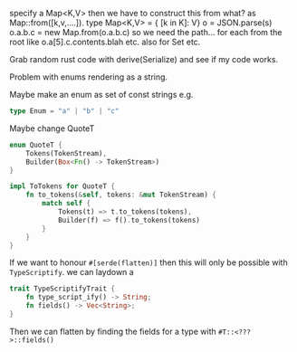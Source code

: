 
specify a Map<K,V> then we have to construct this from
what? as Map::from([k,v,....]). type Map<K,V> = { [k in K]: V}
o = JSON.parse(s)
o.a.b.c = new Map.from(o.a.b.c)
so we need the path... for each from the root
like o.a[5].c.contents.blah etc.
also for Set etc.


Grab random rust code with derive(Serialize) and see if my code works.

Problem with enums rendering as a string.

Maybe make an enum as set of const strings e.g.

```typescript
type Enum = "a" | "b" | "c"
```

Maybe change QuoteT

```rust
enum QuoteT {
    Tokens(TokenStream),
    Builder(Box<Fn() -> TokenStream>)
}

impl ToTokens for QuoteT {
    fn to_tokens(&self, tokens: &mut TokenStream) {
        match self {
            Tokens(t) => t.to_tokens(tokens),
            Builder(f) => f().to_tokens(tokens)
        }
    }
}
```

If we want to honour `#[serde(flatten)]` then this will only be possible
with `TypeScriptify`. we can laydown a

```rust
trait TypeScriptifyTrait {
    fn type_script_ify() -> String;
    fn fields() -> Vec<String>;
}
```

Then we can flatten by finding the fields for a type with `#T::<???>::fields()`



